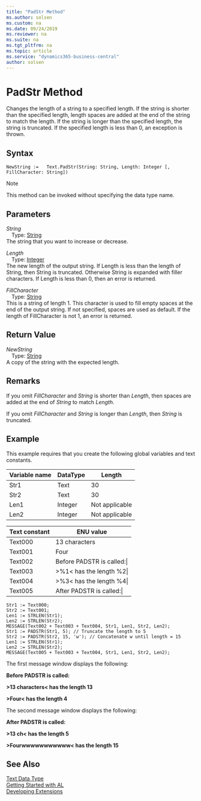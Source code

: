 ```yaml
---
title: "PadStr Method"
ms.author: solsen
ms.custom: na
ms.date: 09/24/2019
ms.reviewer: na
ms.suite: na
ms.tgt_pltfrm: na
ms.topic: article
ms.service: "dynamics365-business-central"
author: solsen
---
```

[//]: # (START>DO_NOT_EDIT)
[//]: # (IMPORTANT:Do not edit any of the content between here and the END>DO_NOT_EDIT.)
[//]: # (Any modifications should be made in the .xml files in the ModernDev repo.)
# PadStr Method
Changes the length of a string to a specified length. If the string is shorter than the specified length, length spaces are added at the end of the string to match the length. If the string is longer than the specified length, the string is truncated. If the specified length is less than 0, an exception is thrown.


## Syntax
```
NewString :=   Text.PadStr(String: String, Length: Integer [, FillCharacter: String])
```
> [!NOTE]  
> This method can be invoked without specifying the data type name.  
## Parameters
*String*  
&emsp;Type: [String](../string/string-data-type.md)  
The string that you want to increase or decrease.
        
*Length*  
&emsp;Type: [Integer](../integer/integer-data-type.md)  
The new length of the output string. If Length is less than the length of String, then String is truncated. Otherwise String is expanded with filler characters. If Length is less than 0, then an error is returned.
        
*FillCharacter*  
&emsp;Type: [String](../string/string-data-type.md)  
This is a string of length 1. This character is used to fill empty spaces at the end of the output string. If not specified, spaces are used as default. If the length of FillCharacter is not 1, an error is returned.  


## Return Value
*NewString*  
&emsp;Type: [String](../string/string-data-type.md)  
A copy of the string with the expected length.  


[//]: # (IMPORTANT: END>DO_NOT_EDIT)

## Remarks  
 If you omit *FillCharacter* and *String* is shorter than *Length*, then spaces are added at the end of *String* to match *Length*.  
  
 If you omit *FillCharacter* and *String* is longer than *Length*, then *String* is truncated.  
  
## Example  
 This example requires that you create the following global variables and text constants.  
  
|Variable name|DataType|Length|  
|-------------------|--------------|------------|  
|Str1|Text|30|  
|Str2|Text|30|  
|Len1|Integer|Not applicable|  
|Len2|Integer|Not applicable|  
  
|Text constant|ENU value|  
|-------------------|---------------|  
|Text000|13 characters|  
|Text001|Four|  
|Text002|Before PADSTR is called:\\|  
|Text003|>%1\< has the length %2\\|  
|Text004|>%3\< has the length %4\\|  
|Text005|After PADSTR is called:\\|  
  
```  
Str1 := Text000;  
Str2 := Text001;  
Len1 := STRLEN(Str1);  
Len2 := STRLEN(Str2);  
MESSAGE(Text002 + Text003 + Text004, Str1, Len1, Str2, Len2);  
Str1 := PADSTR(Str1, 5); // Truncate the length to 5  
Str2 := PADSTR(Str2, 15, 'w'); // Concatenate w until length = 15  
Len1 := STRLEN(Str1);  
Len2 := STRLEN(Str2);  
MESSAGE(Text005 + Text003 + Text004, Str1, Len1, Str2, Len2);  
```  
  
 The first message window displays the following:  
  
 **Before PADSTR is called:**  
  
 **>13 characters\< has the length 13**  
  
 **>Four\< has the length 4**  
  
 The second message window displays the following:  
  
 **After PADSTR is called:**  
  
 **>13 ch\< has the length 5**  
  
 **>Fourwwwwwwwwwww\< has the length 15**  

## See Also
[Text Data Type](text-data-type.md)  
[Getting Started with AL](../../devenv-get-started.md)  
[Developing Extensions](../../devenv-dev-overview.md)